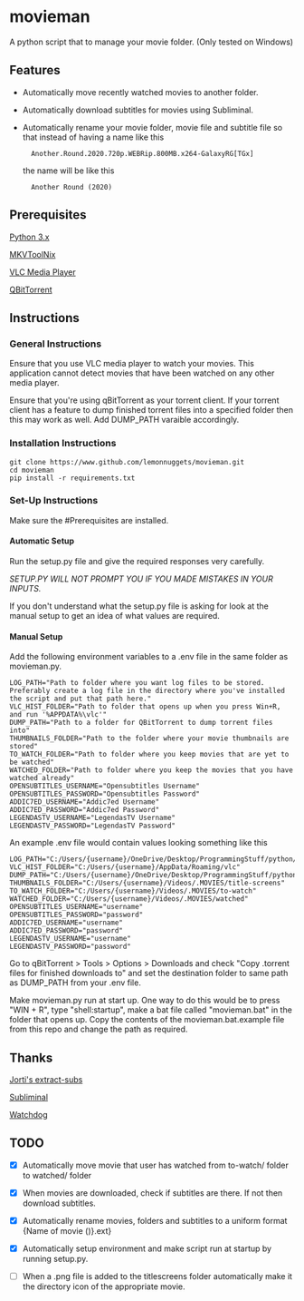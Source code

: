 # movieman

A python script that to manage your movie folder. (Only tested on Windows)

## Features

- Automatically move recently watched movies to another folder.

- Automatically download subtitles for movies using Subliminal.

- Automatically rename your movie folder, movie file and subtitle file so that instead of having a name like this

        Another.Round.2020.720p.WEBRip.800MB.x264-GalaxyRG[TGx]

  the name will be like this

        Another Round (2020)

## Prerequisites

[Python 3.x](https://www.python.org/downloads/)

[MKVToolNix](https://mkvtoolnix.download/downloads.html#windows)

[VLC Media Player](https://www.videolan.org/vlc/)

[QBitTorrent](https://www.qbittorrent.org/download.php)

## Instructions

### General Instructions

Ensure that you use VLC media player to watch your movies. This application cannot detect movies that have been watched on
any other media player.

Ensure that you're using qBitTorrent as your torrent client. If your torrent client has a feature to dump finished torrent files into a specified folder then this may work as well. Add DUMP_PATH varaible accordingly.

### Installation Instructions

    git clone https://www.github.com/lemonnuggets/movieman.git
    cd movieman
    pip install -r requirements.txt

### Set-Up Instructions

Make sure the #Prerequisites are installed.

#### Automatic Setup

Run the setup.py file and give the required responses very carefully.

*SETUP.PY WILL NOT PROMPT YOU IF YOU MADE MISTAKES IN YOUR INPUTS.*

If you don't understand what the setup.py file is asking for look at the manual setup to get an idea of what values are required.

#### Manual Setup

Add the following environment variables to a .env file in the same folder as movieman.py.

    LOG_PATH="Path to folder where you want log files to be stored. Preferably create a log file in the directory where you've installed the script and put that path here."
    VLC_HIST_FOLDER="Path to folder that opens up when you press Win+R, and run '%APPDATA%\vlc'"
    DUMP_PATH="Path to a folder for QBitTorrent to dump torrent files into"
    THUMBNAILS_FOLDER="Path to the folder where your movie thumbnails are stored"
    TO_WATCH_FOLDER="Path to folder where you keep movies that are yet to be watched"
    WATCHED_FOLDER="Path to folder where you keep the movies that you have watched already"
    OPENSUBTITLES_USERNAME="Opensubtitles Username"
    OPENSUBTITLES_PASSWORD="Opensubtitles Password"
    ADDIC7ED_USERNAME="Addic7ed Username"
    ADDIC7ED_PASSWORD="Addic7ed Password"
    LEGENDASTV_USERNAME="LegendasTV Username"
    LEGENDASTV_PASSWORD="LegendasTV Password"

An example .env file would contain values looking something like this

    LOG_PATH="C:/Users/{username}/OneDrive/Desktop/ProgrammingStuff/python/movieman/log"
    VLC_HIST_FOLDER="C:/Users/{username}/AppData/Roaming/vlc"
    DUMP_PATH="C:/Users/{username}/OneDrive/Desktop/ProgrammingStuff/python/movieman/dump"
    THUMBNAILS_FOLDER="C:/Users/{username}/Videos/.MOVIES/title-screens"
    TO_WATCH_FOLDER="C:/Users/{username}/Videos/.MOVIES/to-watch"
    WATCHED_FOLDER="C:/Users/{username}/Videos/.MOVIES/watched"
    OPENSUBTITLES_USERNAME="username"
    OPENSUBTITLES_PASSWORD="password"
    ADDIC7ED_USERNAME="username"
    ADDIC7ED_PASSWORD="password"
    LEGENDASTV_USERNAME="username"
    LEGENDASTV_PASSWORD="password"

Go to qBitTorrent > Tools > Options > Downloads and check "Copy .torrent files for finished downloads to" and set the destination folder to same path as DUMP_PATH from your .env file.

Make movieman.py run at start up. One way to do this would be to press "WIN + R", type "shell:startup", make a bat file called "movieman.bat" in the folder that opens up. Copy the contents of the movieman.bat.example file from this repo and change the path as required.

## Thanks

[Jorti's extract-subs](https://github.com/jorti/extract-subs)

[Subliminal](https://pypi.org/project/subliminal/)

[Watchdog](https://pypi.org/project/watchdog/)

## TODO

- [X] Automatically move movie that user has watched from to-watch/ folder to watched/ folder

- [X] When movies are downloaded, check if subtitles are there. If not then download subtitles.

- [X] Automatically rename movies, folders and subtitles to a uniform format {Name of movie (<year of release>)}.ext}

- [X] Automatically setup environment and make script run at startup by running setup.py.

- [ ] When a .png file is added to the titlescreens folder automatically make it the directory icon of the appropriate movie.
